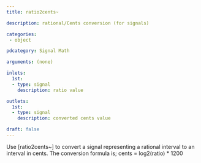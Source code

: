 ```yaml
---
title: ratio2cents~

description: rational/Cents conversion (for signals)

categories:
 - object

pdcategory: Signal Math

arguments: (none)

inlets: 
  1st:
  - type: signal
    description: ratio value

outlets:
  1st:
  - type: signal
    description: converted cents value

draft: false
---
```


Use [ratio2cents~] to convert a signal representing a rational interval to an interval in cents. The conversion formula is;
cents = log2(ratio) * 1200